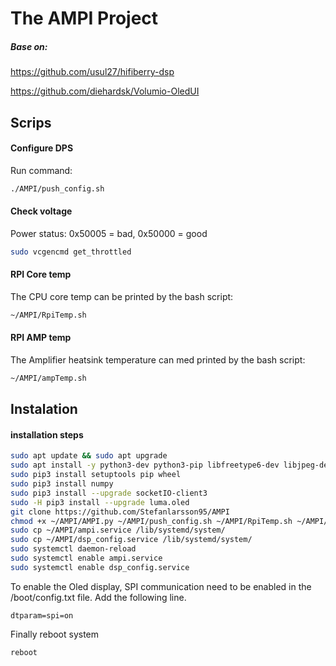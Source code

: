 The AMPI Project
=============

##### Base on:
https://github.com/usul27/hifiberry-dsp

https://github.com/diehardsk/Volumio-OledUI

## Scrips

#### Configure DPS
Run command:
````bash
./AMPI/push_config.sh
````

#### Check voltage
Power status: 0x50005 =  bad, 0x50000 = good
````bash
sudo vcgencmd get_throttled	
````


#### RPI Core temp
The CPU core temp can be printed by the bash script:
````bash
~/AMPI/RpiTemp.sh
 ````

#### RPI AMP temp
The Amplifier heatsink temperature can med printed by the bash script:
````bash
~/AMPI/ampTemp.sh
 ````

## Instalation

#### installation steps
```bash
sudo apt update && sudo apt upgrade
sudo apt install -y python3-dev python3-pip libfreetype6-dev libjpeg-dev build-essential python3-rpi.gpio libatlas-base-dev
sudo pip3 install setuptools pip wheel
sudo pip3 install numpy
sudo pip3 install --upgrade socketIO-client3
sudo -H pip3 install --upgrade luma.oled
git clone https://github.com/Stefanlarsson95/AMPI
chmod +x ~/AMPI/AMPI.py ~/AMPI/push_config.sh ~/AMPI/RpiTemp.sh ~/AMPI/ampTemp.sh
sudo cp ~/AMPI/ampi.service /lib/systemd/system/
sudo cp ~/AMPI/dsp_config.service /lib/systemd/system/
sudo systemctl daemon-reload
sudo systemctl enable ampi.service
sudo systemctl enable dsp_config.service
```

 To enable the Oled display, SPI communication need to be enabled in the /boot/config.txt file.
 Add the following line.
 
 ```shell script
dtparam=spi=on
 ```
 
 Finally reboot system
 
 ```bash
 reboot
 ```